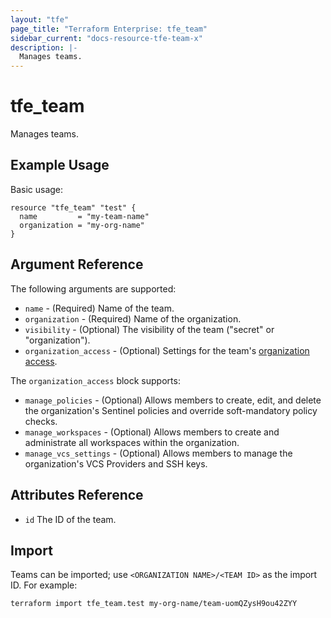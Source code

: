 ```yaml
---
layout: "tfe"
page_title: "Terraform Enterprise: tfe_team"
sidebar_current: "docs-resource-tfe-team-x"
description: |-
  Manages teams.
---
```


# tfe_team

Manages teams.

## Example Usage

Basic usage:

```hcl
resource "tfe_team" "test" {
  name         = "my-team-name"
  organization = "my-org-name"
}
```

## Argument Reference

The following arguments are supported:

* `name` - (Required) Name of the team.
* `organization` - (Required) Name of the organization.
* `visibility` - (Optional) The visibility of the team ("secret" or "organization").
* `organization_access` - (Optional) Settings for the team's [organization access](https://www.terraform.io/docs/cloud/users-teams-organizations/permissions.html#organization-level-permissions).

The `organization_access` block supports:

* `manage_policies` - (Optional) Allows members to create, edit, and delete the organization's Sentinel policies and override soft-mandatory policy checks.
* `manage_workspaces` - (Optional) Allows members to create and administrate all workspaces within the organization.
* `manage_vcs_settings` - (Optional) Allows members to manage the organization's VCS Providers and SSH keys.

## Attributes Reference

* `id` The ID of the team.

## Import

Teams can be imported; use `<ORGANIZATION NAME>/<TEAM ID>` as the import ID. For
example:

```shell
terraform import tfe_team.test my-org-name/team-uomQZysH9ou42ZYY
```
